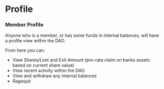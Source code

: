 # Profile

### Member Profile

Anyone who is a member, or has some funds in internal balances, will have a profile view within the DAO.

From here you can:

- View Shares/Loot and Exit Amount (pro-rata claim on banks assets based on current share value)
- View recent activity within the DAO
- View and withdraw any internal balances
- Ragequit
